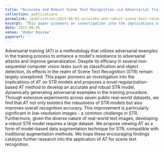 ```yaml
---
title: "Accurate and Robust Scene Text Recognition via Adversarial Training"
collection: publications
permalink: /publication/2023-08-01-accurate-and-robust-scene-text-recognition-via-adversarial-training
excerpt: 'This paper pioneers an investigation into the implications of AT on STR models and proposes a novel regularization-based AT method to develop an accurate and robust STR model, dynamically generating adversarial examples in the training procedure. Through extensive experiments across seven public real-world datasets, we find that AT not only bolsters the robustness of STR models but also improves overall recognition accuracy. This improvement is particularly significant in low-resolution images - a common challenge in STR. Furthermore, given the diverse nature of real-world text images, developing a robust STR model requires a large dataset. We propose viewing AT as a form of model-based data augmentation technique for STR, compatible with traditional augmentation methods. We hope these encouraging findings catalyze further research into the application of AT for scene text recognition.'
date: 2023-08-01
venue: 'Under Review'
paperurl: ''
---
```

Adversarial training (AT) is a methodology that utilizes adversarial examples in the training process to enhance a model's resistance to adversarial attacks and improve generalization. Despite its efficacy in several non-sequential computer vision tasks such as classification and object detection, its effects in the realm of Scene Text Recognition (STR) remain largely unexplored. This paper pioneers an investigation into the implications of AT on STR models and proposes a novel regularization-based AT method to develop an accurate and robust STR model, dynamically generating adversarial examples in the training procedure. Through extensive experiments across seven public real-world datasets, we find that AT not only bolsters the robustness of STR models but also improves overall recognition accuracy. This improvement is particularly significant in low-resolution images - a common challenge in STR. Furthermore, given the diverse nature of real-world text images, developing a robust STR model requires a large dataset. We propose viewing AT as a form of model-based data augmentation technique for STR, compatible with traditional augmentation methods. We hope these encouraging findings catalyze further research into the application of AT for scene text recognition.
